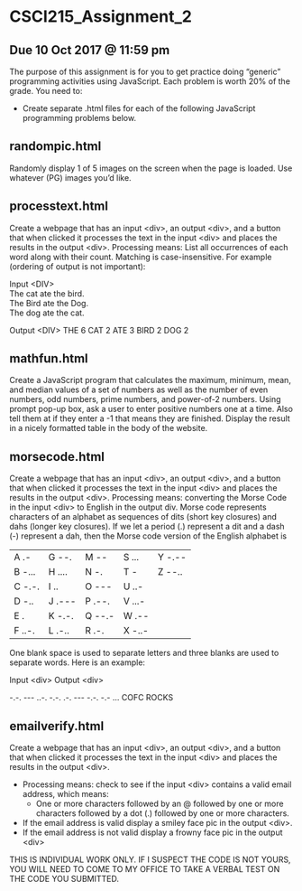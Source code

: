 # CSCI215_Assignment_2

## Due 10 Oct 2017 @ 11:59 pm

The purpose of this assignment is for you to get practice doing “generic” programming activities using JavaScript. Each problem is worth 20% of the grade. You need to:
* Create separate .html files for each of the following JavaScript programming problems below. 

## randompic.html

Randomly display 1 of 5 images on the screen when the page is loaded. Use whatever (PG) images you’d like.

## processtext.html

Create a webpage that has an input \<div\>, an output \<div\>, and a button that when clicked it processes the text in the input \<div\> and places the results in the output \<div\>.
Processing means: List all occurrences of each word along with their count. Matching is case-insensitive. For example (ordering of output is not important):

Input \<DIV\>						
The cat ate the bird. 					
The Bird ate the Dog. 					
The dog ate the cat.					

Output \<DIV\>
THE 6
CAT 2
ATE 3
BIRD 2
DOG 2

## mathfun.html

Create a JavaScript program that calculates the maximum, minimum, mean, and median values of a set of numbers as well as the number of even numbers, odd numbers, prime numbers, and power-of-2 numbers.
Using prompt pop-up box, ask a user to enter positive numbers one at a time. 
Also tell them at if they enter a -1 that means they are finished.
Display the result in a nicely formatted table in the body of the website.

## morsecode.html
 
Create a webpage that has an input \<div\>, an output \<div\>, and a button that when clicked it processes the text in the input \<div\> and places the results in the output \<div\>.
Processing means: converting the Morse Code in the input \<div\> to English in the output div.
Morse code represents characters of an alphabet as sequences of dits (short key closures) and dahs (longer key closures). If we let a period (.) represent a dit and a dash (-) represent a dah, then the Morse code version of the English alphabet is

| | | | | |
|--------|--------|--------|--------|--------|
| A .-   | G --.  | M --   | S ...  | Y -.-- |
| B -... | H .... | N -.   | T -    | Z --.. |
| C -.-. | I ..   | O ---  | U ..-  |        |
| D -..  | J .--- | P .--. | V ...- |        |
| E .    | K -.-. | Q --.- | W .--  |        |
| F ..-. | L .-.. | R .-.  | X -..- |        |

One blank space is used to separate letters and three blanks are used to separate words. Here is an example:

Input \<div\>									Output \<div\>

-.-. --- ..-. -.-.   .-. --- -.-. -.- ...			COFC ROCKS



## emailverify.html

Create a webpage that has an input \<div\>, an output \<div\>, and a button that when clicked it processes the text in the input \<div\> and places the results in the output \<div\>.
  * Processing means: check to see if the input \<div\> contains a valid email address, which means:
    * One or more characters followed by an @ followed by one or more characters followed by a dot (.) followed by one or more characters.
  * If the email address is valid display a smiley face pic in the output \<div\>. 
  * If the email address is not valid display a frowny face pic in the output \<div\>


THIS IS INDIVIDUAL WORK ONLY. IF I SUSPECT THE CODE IS NOT YOURS, YOU WILL NEED TO COME TO MY OFFICE TO TAKE A VERBAL TEST ON THE CODE YOU SUBMITTED.
